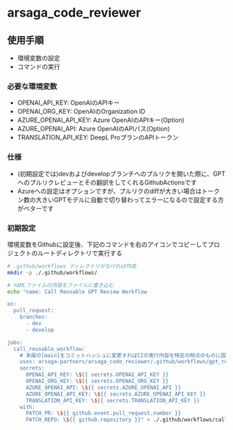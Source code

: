 # arsaga_code_reviewer

## 使用手順

 - 環境変数の設定
 - コマンドの実行

### 必要な環境変数

 - OPENAI_API_KEY: OpenAIのAPIキー
 - OPENAI_ORG_KEY: OpenAIのOrganization ID
 - AZURE_OPENAI_API_KEY: Azure OpenAIのAPIキー(Option)
 - AZURE_OPENAI_API: Azure OpenAIのAPIパス(Option)
 - TRANSLATION_API_KEY: DeepL ProプランのAPIトークン

### 仕様

 - (初期設定では)devおよびdevelopブランチへのプルリクを開いた際に、GPTへのプルリクレビューとその翻訳をしてくれるGithubActionsです
 - Azureへの設定はオプションですが、プルリクのdiffが大きい場合はトークン数の大きいGPTモデルに自動で切り替わってエラーになるので設定する方がベターです

### 初期設定

環境変数をGithubに設定後、下記のコマンドを右のアイコンでコピーしてプロジェクトのルートディレクトリで実行する

```bash
# .github/workflows ディレクトリがなければ作成
mkdir -p ./.github/workflows/

# YAMLファイルの内容をファイルに書き込む
echo "name: Call Reusable GPT Review Workflow

on:
  pull_request:
    branches:
      - dev
      - develop

jobs:
  call_reusable_workflow:
    # 末尾の[main]をコミットハッシュに変更すればCIの実行内容を特定の時点のものに固定できる
    uses: arsaga-partners/arsaga_code_reviewer/.github/workflows/gpt_reviewer.yml@main //
    secrets:
      OPENAI_API_KEY: \${{ secrets.OPENAI_API_KEY }}
      OPENAI_ORG_KEY: \${{ secrets.OPENAI_ORG_KEY }}
      AZURE_OPENAI_API: \${{ secrets.AZURE_OPENAI_API }}
      AZURE_OPENAI_API_KEY: \${{ secrets.AZURE_OPENAI_API_KEY }}
      TRANSLATION_API_KEY: \${{ secrets.TRANSLATION_API_KEY }}
    with:
      PATCH_PR: \${{ github.event.pull_request.number }}
      PATCH_REPO: \${{ github.repository }}" > ./.github/workflows/call_gpt_reviewer.yml
```
